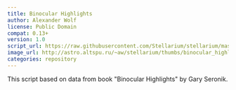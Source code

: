 ```yaml
---
title: Binocular Highlights
author: Alexander Wolf
license: Public Domain
compat: 0.13+
version: 1.0
script_url: https://raw.githubusercontent.com/Stellarium/stellarium/master/scripts/binocular_highlights.ssc
image_url: http://astro.altspu.ru/~aw/stellarium/thumbs/binocular_highlights.jpg
categories: repository
---
```

This script based on data from book "Binocular Highlights" by Gary Seronik.
